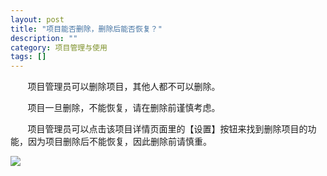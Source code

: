 ```yaml
---
layout: post
title: "项目能否删除，删除后能否恢复？"
description: ""
category: 项目管理与使用
tags: []
---
```

&#160; &#160; &#160; &#160;项目管理员可以删除项目，其他人都不可以删除。

&#160; &#160; &#160; &#160;项目一旦删除，不能恢复，请在删除前谨慎考虑。

&#160; &#160; &#160; &#160;项目管理员可以点击该项目详情页面里的【设置】按钮来找到删除项目的功能，因为项目删除后不能恢复，因此删除前请慎重。

![](../../../oahelps_img/xiangmu_2.png)